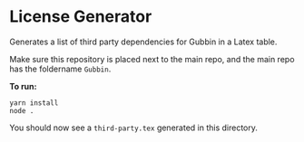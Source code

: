 # License Generator

Generates a list of third party dependencies for Gubbin in a Latex table.

Make sure this repository is placed next to the main repo, and the main repo has the foldername `Gubbin`.

**To run:**

```
yarn install
node .

```

You should now see a `third-party.tex` generated in this directory.
